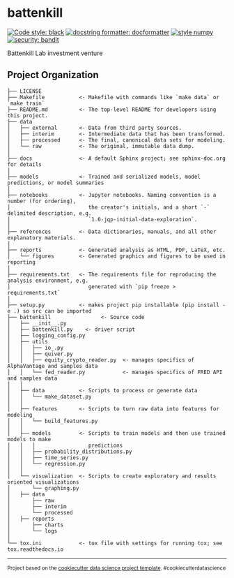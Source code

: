 battenkill
==============================

[![Code style: black](https://img.shields.io/badge/code%20style-black-000000.svg)](https://github.com/psf/black) [![docstring formatter: docformatter](https://img.shields.io/badge/%20formatter-docformatter-fedcba.svg)](https://github.com/PyCQA/docformatter) [![style numpy](https://img.shields.io/badge/%20style-numpy-459db9.svg)](https://numpydoc.readthedocs.io/en/latest/format.html) [![security: bandit](https://img.shields.io/badge/security-bandit-yellow.svg)](https://github.com/PyCQA/bandit)

Battenkill Lab investment venture

Project Organization
------------

    ├── LICENSE
    ├── Makefile           <- Makefile with commands like `make data` or `make train`
    ├── README.md          <- The top-level README for developers using this project.
    ├── data
    │   ├── external       <- Data from third party sources.
    │   ├── interim        <- Intermediate data that has been transformed.
    │   ├── processed      <- The final, canonical data sets for modeling.
    │   └── raw            <- The original, immutable data dump.
    │
    ├── docs               <- A default Sphinx project; see sphinx-doc.org for details
    │
    ├── models             <- Trained and serialized models, model predictions, or model summaries
    │
    ├── notebooks          <- Jupyter notebooks. Naming convention is a number (for ordering),
    │                         the creator's initials, and a short `-` delimited description, e.g.
    │                         `1.0-jqp-initial-data-exploration`.
    │
    ├── references         <- Data dictionaries, manuals, and all other explanatory materials.
    │
    ├── reports            <- Generated analysis as HTML, PDF, LaTeX, etc.
    │   └── figures        <- Generated graphics and figures to be used in reporting
    │
    ├── requirements.txt   <- The requirements file for reproducing the analysis environment, e.g.
    │                         generated with `pip freeze > requirements.txt`
    │
    ├── setup.py           <- makes project pip installable (pip install -e .) so src can be imported
    ├── battenkill                <- Source code
    │   ├── __init__.py
    │   ├── battenkill.py    <- driver script
    │   ├── logging_config.py
    │   ├── utils           
    │   │   ├── io_.py
    │   │   ├── quiver.py
    │   │   ├── equity_crypto_reader.py  <- manages specifics of AlphaVantage and samples data
    │   │   └── fed_reader.py            <- manages specifics of FRED API and samples data
    │   │
    │   ├── data           <- Scripts to process or generate data
    │   │   └── make_dataset.py
    │   │
    │   ├── features       <- Scripts to turn raw data into features for modeling
    │   │   └── build_features.py
    │   │
    │   ├── models         <- Scripts to train models and then use trained models to make
    │   │   │                 predictions
    │   │   ├── probability_distributions.py
    │   │   ├── time_series.py
    │   │   └── regression.py
    │   │
    │   └── visualization  <- Scripts to create exploratory and results oriented visualizations
    │       └── graphing.py
    │   ├── data       
    │       ├── raw
    │       ├── interim
    │       └── processed
    │   ├── reports       
    │       ├── charts
    │       └── logs
    │
    └── tox.ini            <- tox file with settings for running tox; see tox.readthedocs.io


--------

<p><small>Project based on the <a target="_blank" href="https://drivendata.github.io/cookiecutter-data-science/">cookiecutter data science project template</a>. #cookiecutterdatascience</small></p>

